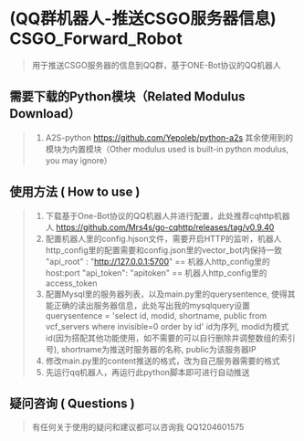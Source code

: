 # (QQ群机器人-推送CSGO服务器信息) CSGO_Forward_Robot
> 用于推送CSGO服务器的信息到QQ群，基于ONE-Bot协议的QQ机器人

## 需要下载的Python模块（Related Modulus Download）
> 1. A2S-python https://github.com/Yepoleb/python-a2s
> 其余使用到的模块为内置模块（Other modulus used is built-in python modulus, you may ignore）

## 使用方法 ( How to use )
> 1. 下载基于One-Bot协议的QQ机器人并进行配置，此处推荐cqhttp机器人 https://github.com/Mrs4s/go-cqhttp/releases/tag/v0.9.40
> 2. 配置机器人里的config.hjson文件，需要开启HTTP的监听，机器人http_config里的配置需要和config.json里的vector_bot内保持一致
> "api_root" : "http://127.0.0.1:5700" == 机器人http_config里的 host:port
> "api_token": "apitoken" == 机器人http_config里的 access_token
> 3. 配置Mysql里的服务器列表，以及main.py里的querysentence, 使得其能正确的读出服务器信息，此处写出我的mysqlquery设置
> querysentence = 'select id, modid, shortname, public from vcf_servers where invisible=0 order by id'
> id为序列, modid为模式id(因为搭配其他功能使用，如不需要的可以自行删除并调整数组的索引号), shortname为推送时服务器的名称, public为该服务器IP
> 4. 修改main.py里的content推送的格式，改为自己服务器需要的格式
> 5. 先运行qq机器人，再运行此python脚本即可进行自动推送

## 疑问咨询 ( Questions )
> 有任何关于使用的疑问和建议都可以咨询我 QQ1204601575
